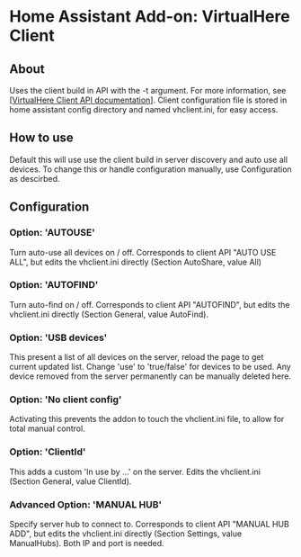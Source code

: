 # Home Assistant Add-on: VirtualHere Client

## About
Uses the client build in API with the -t argument.
For more information, see [[VirtualHere Client API documentation](https://www.virtualhere.com/client_api)].
Client configuration file is stored in home assistant config directory and named vhclient.ini, for easy access.

## How to use
Default this will use use the client build in server discovery and auto use all devices. To change this or handle configuration manually, use Configuration as descirbed.

## Configuration

### Option: 'AUTOUSE'
Turn auto-use all devices on / off. Corresponds to client API "AUTO USE ALL", but edits the vhclient.ini directly (Section AutoShare, value All)

### Option: 'AUTOFIND'
Turn auto-find on / off. Corresponds to client API "AUTOFIND", but edits the vhclient.ini directly (Section General, value AutoFind).

### Option: 'USB devices'
This present a list of all devices on the server, reload the page to get current updated list. Change 'use' to 'true/false' for devices to be used. Any device removed from the server permanently can be manually deleted here.

### Option: 'No client config'
Activating this prevents the addon to touch the vhclient.ini file, to allow for total manual control.

### Option: 'ClientId'
This adds a custom 'In use by ...' on the server. Edits the vhclient.ini (Section General, value ClientId).

### Advanced Option: 'MANUAL HUB'
Specify server hub to connect to. Corresponds to client API "MANUAL HUB ADD", but edits the vhclient.ini directly (Section Settings, value ManualHubs). Both IP and port is needed.
